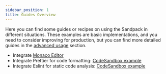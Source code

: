 ```yaml
---
sidebar_position: 1
title: Guides Overview
---
```


Here you can find some guides or recipes on using the Sandpack in different situations. These examples are basic implementations, and you need to consider improving for production, but you can find more detailed guides in the [advanced usage](/advanced-usage/provider) section.

- Integrate [Monaco Editor](../guides/integrate-monaco-editor.md)
- Integrate Prettier for code formatting: [CodeSandbox example](https://codesandbox.io/s/sandpack-prettier-1po91?file=/src/App.js)
- Integrate Eslint for static code analysis: [CodeSandbox example](https://codesandbox.io/s/sandpack-eslint-vztlt?file=/src/App.tsx)
